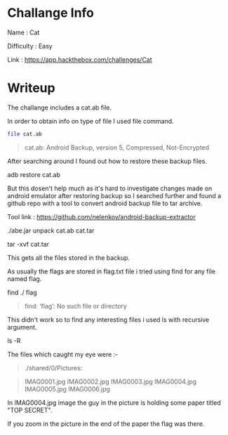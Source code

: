 # Challange Info

Name : Cat

Difficulty : Easy

Link : https://app.hackthebox.com/challenges/Cat

# Writeup

The challange includes a cat.ab file.

In order to obtain info on type of file I used file command.

```bash
file cat.ab
```

> cat.ab: Android Backup, version 5, Compressed, Not-Encrypted

After searching around I found out how to restore these backup files.

adb restore cat.ab

But this dosen't help much as it's hard to investigate changes made on android emulator after restoring backup so I searched further and found a github repo with a tool to convert android backup file to tar archive.

Tool link : https://github.com/nelenkov/android-backup-extractor

./abe.jar unpack cat.ab cat.tar

tar -xvf cat.tar

This gets all the files stored in the backup.

As usually the flags are stored in flag.txt file i tried using find for any file named flag.

find ./ flag

> find: ‘flag’: No such file or directory

This didn't work so to find any interesting files i used ls with recursive argument.

ls -R

The files which caught my eye were :-

> ./shared/0/Pictures:

> IMAG0001.jpg  IMAG0002.jpg  IMAG0003.jpg  IMAG0004.jpg  IMAG0005.jpg  IMAG0006.jpg

In IMAG0004.jpg image the guy in the picture is holding some paper titled "TOP SECRET".

If you zoom in the picture in the end of the paper the flag was there.

